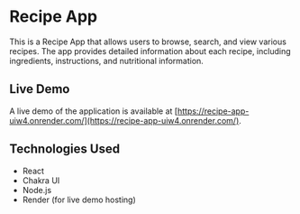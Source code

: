 # Recipe App

This is a Recipe App that allows users to browse, search, and view various recipes. The app provides detailed information about each recipe, including ingredients, instructions, and nutritional information.

## Live Demo

A live demo of the application is available at [https://recipe-app-uiw4.onrender.com/](https://recipe-app-uiw4.onrender.com/).

## Technologies Used

- React
- Chakra UI
- Node.js
- Render (for live demo hosting)
